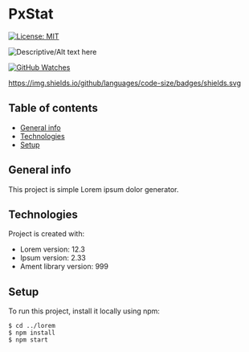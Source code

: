 # PxStat

[![License: MIT](https://img.shields.io/badge/License-MIT-yellow.svg)](https://opensource.org/licenses/MIT)


![Descriptive/Alt text here](https://cdn.glitch.com/worldscollide2.jpg)



[![GitHub Watches](https://img.shields.io/github/watchers/goncaloperes/Project-CodeIgniter-CMS.svg?style=social&label=Watch&maxAge=2592000)](https://github.com/goncaloperes/Project-CodeIgniter-CMS/watchers)

https://img.shields.io/github/languages/code-size/badges/shields.svg

## Table of contents
* [General info](#general-info)
* [Technologies](#technologies)
* [Setup](#setup)

## General info
This project is simple Lorem ipsum dolor generator.
	
## Technologies
Project is created with:
* Lorem version: 12.3
* Ipsum version: 2.33
* Ament library version: 999
	
## Setup
To run this project, install it locally using npm:

```
$ cd ../lorem
$ npm install
$ npm start
```
